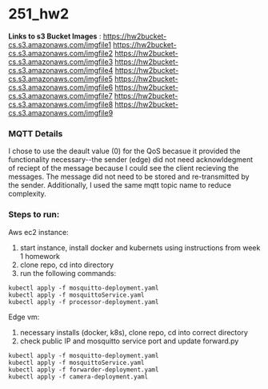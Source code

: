 # 251_hw2

**Links to s3 Bucket Images** :
https://hw2bucket-cs.s3.amazonaws.com/imgfile1
https://hw2bucket-cs.s3.amazonaws.com/imgfile2
https://hw2bucket-cs.s3.amazonaws.com/imgfile3
https://hw2bucket-cs.s3.amazonaws.com/imgfile4
https://hw2bucket-cs.s3.amazonaws.com/imgfile5
https://hw2bucket-cs.s3.amazonaws.com/imgfile6
https://hw2bucket-cs.s3.amazonaws.com/imgfile7
https://hw2bucket-cs.s3.amazonaws.com/imgfile8
https://hw2bucket-cs.s3.amazonaws.com/imgfile9


### MQTT Details
I chose to use the deault value (0) for the QoS becasue it provided the functionality necessary--the sender (edge) did not need acknowldegment of reciept of the message because I could see the client recieving the messages. The message did not need to be stored and re-transmitted by the sender. Additionally, I used the same mqtt topic name to reduce complexity.

### Steps to run:

Aws ec2 instance:
1. start instance, install docker and kubernets using instructions from week 1 homework
2. clone repo, cd into directory
2. run the following commands:

```
kubectl apply -f mosquitto-deployment.yaml
kubectl apply -f mosquittoService.yaml
kubectl apply -f processor-deployment.yaml
```

Edge vm:
1. necessary installs (docker, k8s), clone repo, cd into correct directory
2. check public IP and mosquitto service port and update forward.py

```
kubectl apply -f mosquitto-deployment.yaml
kubectl apply -f mosquittoService.yaml
kubectl apply -f forwarder-deployment.yaml
kubectl apply -f camera-deployment.yaml
```


